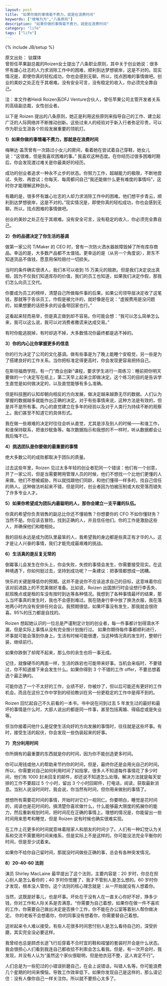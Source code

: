 ```yaml
---
layout: post
title: "如果你做的事情毫不费力，就是在浪费时间"
keywords: ["维唯为为","八条原则"]
description: "如果你做的事情毫不费力，就是在浪费时间"
category: "life"
tags: ["life"]
---
```


{% include JB/setup %}

原文出处： 钛媒体  
曾担任苹果副总裁的Roizen女士提出了八条职业原则，其中关于创业她说：很多怀有雄心壮志的人力求消除工作中的困难，顺利到达梦想彼岸，这是不对的。现实情况是，即使你真的轻松成功，你也会感到无聊。所以，找点困难的事情做吧。创业的美妙之处正在于其艰难。没有安全可言，没有稳定的收入，你必须完全靠自己。

注：本文作者Heidi Roizen系DFJ Venture合伙人，曾任苹果公司主管开发者关系的高级副总裁，女性创业者。

以下是 Roizen 提出的八条原则，她正是利用这些原则来指导自己的工作、建立起广泛的人际网络并不断推动创新。这些过来人的经验对于新入行者弥足珍贵，可以作为职业生涯各个阶段发展重要的领航灯。
 
 
**1）如果你做的事情毫不费力，那就是在浪费时间**

梅琳达·盖茨曾有一次路过小女儿的房间，看着她在尝试着自己穿鞋，她女儿说：“这很难，但是我喜欢困难的事。”
我喜欢这种态度。在你经历过很多困难时期后，你会发现渡过难关是你最美好的经历。

成功的创业者追求一种永不止步的状态。你努力工作，超越能力的极限，不断地尝试、失败、再尝试；你每天、每周都问自己“我还能做什么更有难度的事情吗”，这时你才能理解这种劲头。

有趣的是，很多怀有雄心壮志的人却力求消除工作中的困难。他们想平步青云，顺利到达梦想彼岸，这是不对的。”现实情况是，即使你真的轻松成功，你也会感到无聊。所以，找点困难的事情做吧。

创业的美妙之处正在于其艰难。没有安全可言，没有稳定的收入，你必须完全靠自己。
 
 
**2）你的品德决定了你生活的基调**

做第一家公司 T/Maker 的 CEO 时，曾有一次防火洒水器故障毁掉了所有库存商品。幸运的是，大多数产品都不太值钱。更幸运的是（从另一个角度说），房东不知道货品不值钱，愿意用保险赔付一切损失。

当时的条件确实很诱人，我们本可以收到 15 万美元的赔款。但是我们决定说出真相，因为不仅我们知道库存的价值，我们的员工也知道，如果我们决定作假，那我们怎么向员工交代。

你要成为员工的榜样，清楚自己所做每件事的后果。如果公司领导层决定收了这笔钱，那就等于告诉员工，作假是被允许的，就好像是在说：“虚报费用是没问题的，如果想要的话把多余的设备带回家也行。”

这看起来轻而易举，但是真正做到却不容易。你可能会想：“我可以怎么简单怎么来，我可以这么说，我可以对消费者撒谎来达成交易。”

有时你能逃脱掉，有时却逃不掉，大多数情况你最终都是逃不掉的。
 
 
**3）你的内心比你掌握更多的信息**

你的行为决定了公司的文化基调。做有些事是为了晚上能睡个安稳觉，另一些是为了搭建良好的工作关系。当你把标准定得更高时，你会发现更容易把持自己。

在斯坦福商学院，有一门“商业创新”课程，要求学生进行一周练习：睡前把你明天要做的一个决定写在纸上，第二天早上起来立即做决定。这个练习的目的是告诉学生直觉是如何做决定的，以及直觉能够有多么准确。

但是科技圈的认知却朝向相反的方向发展，做决定越来越靠无尽的数据。人们认为掌握的数据越多就能作出正确的决定。对于有些事情来说，这种方法是有效的，但是并不是所有事。内心的直觉建立在多年的经验以及对于人类行为持续不断的观察上。我们甚至不知道它的具体形式。

我在做一些艰难的决定时往往会听从直觉，尤其是涉及到人的时候——和谁工作，和谁保持联系，把谁炒鱿鱼等。每次数据指示和我想的不一样时，听从数据都会让我后悔不已。
 
 
**4）挑选团队是你要做的最重要的事情**

绝大多数公司的成败都取决于团队的质量。

过去这些年里，Roizen 见过太多年轻的创业者犯同一个错误：他们有一个创意，开了一家公司，但是当需要聘用管理人员的时候，他们不想找一个比他们更懂的人来做。他们不想被威胁，所以就找跟他们同龄，和他们懂得一样多的，找自己信任的熟人。这种做法听起来不错，但是同时，创业者因为怕被压制或大权旁落而错失了许多专业人才。
 
 
**5）如果你希望成为团队内最聪明的人，那你会建立一支平庸的队伍。**

你真的希望你负责销售的副总比你还不懂销售？你想要你的 CFO 不如你懂财务？当然不是。你应该去冒险，找到正确的人，并且信任他们。你的工作是激励这些人，并确保他们和睦相处。

我的目标永远是成为团队里最笨的人，我希望我的身边都是些真正有才华的人。这才是让人兴奋的事情，我们才能完成最艰难的挑战。


**6）生活真的是反复无常的**

倒霉事儿会发生在你头上，你会失败，失控的事情会发生，你需要接受现实。在这种境遇下，你如何挺过去，坚持到成功呢？一条建议：把事情都想成一团糟。

快乐的关键是降低你的预期。这并不是说你不应该追求自己的目标，这意味着你应该对前进路上的不完美做好准备。比如说，Roizen 出国旅行时会设想行李丢失、航班晚点或是租的车没有按时到达等各种情况。我想到了各种事情最坏的结果，那么当坏事真的发生时，我也不会感到难过。我在随身行李中放了换洗衣服，我在落地两小时内没有安排任何会议。我预期很低，如果坏事没有发生，那我就会很欣喜。95%的压力都是自找的。

Roizen 想起她认识的一位总是严谨制定计划的创业者，每一件事都计划得滴水不漏，但是实际上事情从没有完全按计划施行过。
如果你期待每件事都顺利进行，坏事就可能会落到你身上。生活有时候可能很遭，当这种情况真的发生时，整顿行装，继续前行。

如果你跌倒了却爬不起来，那么你的余生也将一事无成。

记住，就像硬币的两面一样，生活的跌宕也可能带来好事。当机会来临时，不要错过，你不知道接下来会发生什么。如果你得到 3 个不错的工作 offer，不要总想着选个最正确的。

可能你选了一个不太好的工作，业绩不好，你被炒了，但以后可能还有更好的工作机会。而且在这份工作中学到的经验教训在另一份更稳定的工作中是得不到的。

Roizen 回忆起自己不久前看的一本书，书中说在问到过去 5 年发生过的最好和最坏的事情是什么时，大部人说出的都是同一件事，甚至包括离婚、得癌症或是失业等。

但当你接着问他什么是促使生活向好的方向发展的事情时，往往就是这些坏事。有时，接受生活的起伏，你会发现一些伪装起来的好事。

 
**7）充分利用时间**

你所拥有的最重要的东西就是你的时间，因为你不能创造更多时间。

你可以用钱或他人的帮助来节约你的时间，但是，最终你还是会用光自己的时间。所以，你需要对自己如何利用时间了如指掌。很多人不知道每件事情花了多少时间，他们有 1000 封未回复的邮件，却还说不知道怎么处理。解决方法就是每天安排的工作不要超过 5 个小时，留出 3 个小时回邮件，打电话，阅读，获取最新消息。当别人说没时间时，我会说，你当然有时间，但你用来做别的事情了。

想想所有需要花时间的事情，开始时对它们一视同仁。你要明白，睡觉是花时间的，阅读也是花时间的。搞清楚你喜欢做什么，什么能够最大限度的拓展你的能力，然后重新规划时间，把时间花在正确的事情上。理想的情况是，你能留出一些时间用来思考和睡觉，但是 Roizen 说有时候也确实很难实现。

在工作上花更多的时间就意味着陪家人和朋友的时间少了。人们有一种幻觉认为关系和交流不需要用时间来维系，但是实际上不是这样的。你可能没法完全平衡你的时间，但是至少试着来。

如果你不给你自己留时间，那就没时间做些正确的事，总会有各种突发情况。


**8）20-40-60 法则**

演员 Shirley MacLaine 最早提出了这个法则，主要内容是：20 岁时，你总在担心别人是怎么看你的；40 岁时你觉醒了，我才不管别人是怎么想的。60 岁时你才发现，根本没人管你。这个法则的核心理念就是：从一开始就没有人想着你。

当然，这既是好事儿，也是坏事。坏处在于没有人在一直关心你好不好，挣多少钱，你对工作和人际关系是否满意。“你需要为自己着想，如果你在做一件不喜欢的工作，你需要自己做出决定是否换个工作，你不能在办公室等着别人帮你做决定。
你的老板不会想着你，你的同事没有想着你，你需要替自己着想。

这听起来令人难以接受。有些人花很多时间思忖别人是怎么看待自己的，深受折磨，其实完全没必要这样。

我曾经也总是顾虑长途飞行后穿着不合时宜的鞋和褶皱的套装时开会是什么状态。我会很担心人们看到我连自己都收拾不利索会怎么看我。但是，有一次开会时，我发现，并没有人认为“虽然这个家伙很聪明，但是他衣冠不整，这人肯定不行”。

人们总是为一些犯过的小错误折磨自己，在会上说错话，叫错人名等。你可能浪费几个星期的时间来懊恼，导致工作效率低下。如果你发现自己是这样的，那么请记住：没有人像你自己一样关注你。所以就不要担心太多了。
